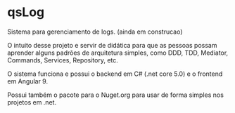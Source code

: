 # qsLog
Sistema para gerenciamento de logs. (ainda em construcao)

O intuito desse projeto e servir de didática para que as pessoas possam aprender alguns padrões de arquitetura simples, como DDD, TDD, Mediator, Commands, Services, Repository, etc.

O sistema funciona e possui o backend em C# (.net core 5.0) e o frontend em Angular 9.

Possui também o pacote para o Nuget.org para usar de forma simples nos projetos em .net.

